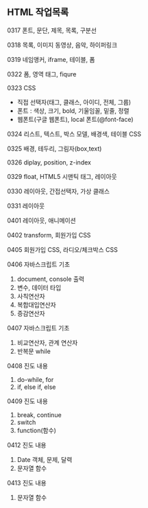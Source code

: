 <h2>HTML 작업목록</h2>
<p>0317 폰트, 문단, 제목, 목록, 구분선</p>
<p>0318 목록, 이미지 동영상, 음악, 하이퍼링크</p>
<p>0319 네임앵커, iframe, 테이블, 폼</p>
<p>0322 폼, 영역 태그, fiqure</p>
<p>0323 CSS
    <ul>
        <li>직접 선택자(태그, 클래스, 아이디, 전체, 그룹) </li>
        <li>폰트 : 색상, 크기, bold, 기울임꼴, 밑줄, 정렬</li>
        <li>웹폰트(구글 웹폰트), local 폰트(@font-face)</li>
    </ul>
</p>
<p>0324 리스트, 텍스트, 박스 모델, 배경색, 테이블 CSS</p>
<p>0325 배경, 테두리, 그림자(box,text)</p>
<p>0326 diplay, position, z-index</p>
<p>0329 float, HTML5 시맨틱 태그, 레이아웃</p>
<p>0330 레이아웃, 간접선택자, 가상 클래스</p>
<p>0331 레이아웃</p>
<p>0401 레이아웃, 애니메이션</p>
<p>0402 transform, 회원가입 CSS</p>
<p>0405 회원가입 CSS, 라디오/체크박스 CSS</p>
<p>0406 자바스크립트 기초</p>
<ol>
<li>document, console 출력</li>
<li>변수, 데이터 타입</li>
<li>사칙연산자</li>
<li>복합대입연산자</li>
<li>증감연산자</li>
</ol>
<p>0407 자바스크립트 기초</p>
<ol>
<li>비교연산자, 관계 연산자</li>
<li>반복문 while</li>
</ol>
<p>0408 진도 내용</p>
<ol>
<li>do-while, for </li>
<li>if, else if, else</li>
</ol>
<p>0409 진도 내용</p>
<ol>
<li>break, continue </li>
<li>switch</li>
<li>function(함수)</li>
</ol>
<p>0412 진도 내용</p>
<ol>
<li>Date 객체, 문제, 달력 </li>
<li>문자열 함수</li>
</ol>
<p>0413 진도 내용</p>
<ol>
<li>문자열 함수</li>
</ol>



